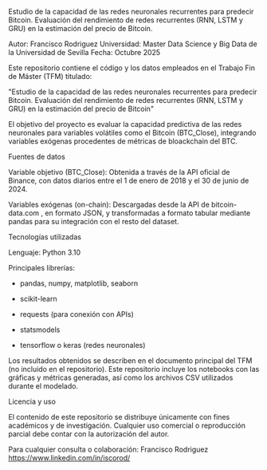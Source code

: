 Estudio de la capacidad de las redes neuronales recurrentes para predecir Bitcoin. 
Evaluación del rendimiento de redes recurrentes (RNN, LSTM y GRU) en la estimación del precio de Bitcoin.


Autor: Francisco Rodriguez
Universidad: Master Data Science y Big Data de la Universidad de Sevilla
Fecha: Octubre 2025

Este repositorio contiene el código y los datos empleados en el Trabajo Fin de Máster (TFM) titulado:

"Estudio de la capacidad de las redes neuronales recurrentes para predecir Bitcoin. 
Evaluación del rendimiento de redes recurrentes (RNN, LSTM y GRU) en la estimación del precio de Bitcoin"

El objetivo del proyecto es evaluar la capacidad predictiva de las redes neuronales para variables volátiles como el Bitcoin (BTC_Close), integrando variables exógenas procedentes de métricas de bloackchain del BTC.

Fuentes de datos

Variable objetivo (BTC_Close):
Obtenida a través de la API oficial de Binance, con datos diarios entre el 1 de enero de 2018 y el 30 de junio de 2024.

Variables exógenas (on-chain):
Descargadas desde la API de bitcoin-data.com
, en formato JSON, y transformadas a formato tabular mediante pandas para su integración con el resto del dataset.

Tecnologías utilizadas

Lenguaje: Python 3.10

Principales librerías:

  -  pandas, numpy, matplotlib, seaborn

  -  scikit-learn

  -  requests (para conexión con APIs)

  -  statsmodels

  -  tensorflow o keras (redes neuronales)

Los resultados obtenidos se describen en el documento principal del TFM (no incluido en el repositorio).
Este repositorio incluye los notebooks con las gráficas y métricas generadas, así como los archivos CSV utilizados durante el modelado.

Licencia y uso

El contenido de este repositorio se distribuye únicamente con fines académicos y de investigación.
Cualquier uso comercial o reproducción parcial debe contar con la autorización del autor.

Para cualquier consulta o colaboración:
Francisco Rodriguez
https://www.linkedin.com/in/iscorod/
